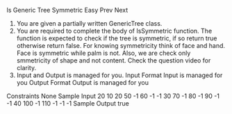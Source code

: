 Is Generic Tree Symmetric
Easy  Prev   Next
1. You are given a partially written GenericTree class.
2. You are required to complete the body of IsSymmetric function. The function is expected to check if the tree is symmetric, if so return true otherwise return false. For knowing symmetricity think of face and hand. Face is symmetric while palm is not. Also, we are check only smmetricity of shape and not content. Check the question video for clarity.
3. Input and Output is managed for you.
Input Format
Input is managed for you
Output Format
Output is managed for you

Constraints
None
Sample Input
20
10 20 50 -1 60 -1 -1 30 70 -1 80 -1 90 -1 -1 40 100 -1 110 -1 -1 -1
Sample Output
true